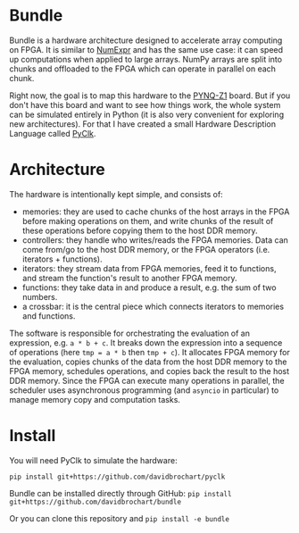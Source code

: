 # Bundle

Bundle is a hardware architecture designed to accelerate array computing on
FPGA. It is similar to [NumExpr](https://numexpr.readthedocs.io) and has the
same use case: it can speed up computations when applied to large arrays.  NumPy
arrays are split into chunks and offloaded to the FPGA which can operate in
parallel on each chunk.

Right now, the goal is to map this hardware to the [PYNQ-Z1](http://www.pynq.io)
board. But if you don't have this board and want to see how things work, the
whole system can be simulated entirely in Python (it is also very convenient for
exploring new architectures). For that I have created a small Hardware
Description Language called [PyClk](https://github.com/davidbrochart/pyclk).

# Architecture

The hardware is intentionally kept simple, and consists of:
- memories: they are used to cache chunks of the host arrays in the FPGA before
  making operations on them, and write chunks of the result of these operations
before copying them to the host DDR memory.
- controllers: they handle who writes/reads the FPGA memories. Data can come
  from/go to the host DDR memory, or the FPGA operators (i.e. iterators +
functions).
- iterators: they stream data from FPGA memories, feed it to functions, and
  stream the function's result to another FPGA memory.
- functions: they take data in and produce a result, e.g. the sum of two
  numbers.
- a crossbar: it is the central piece which connects iterators to memories and
  functions.

The software is responsible for orchestrating the evaluation of an expression,
e.g. `a * b + c`. It breaks down the expression into a sequence of operations
(here `tmp = a * b` then `tmp + c`). It allocates FPGA memory for the
evaluation, copies chunks of the data from the host DDR memory to the FPGA
memory, schedules operations, and copies back the result to the host DDR memory.
Since the FPGA can execute many operations in parallel, the scheduler uses
asynchronous programming (and `asyncio` in particular) to manage memory copy and
computation tasks.

# Install

You will need PyClk to simulate the hardware:

`pip install git+https://github.com/davidbrochart/pyclk`

Bundle can be installed directly through GitHub: `pip install
git+https://github.com/davidbrochart/bundle`

Or you can clone this repository and `pip install -e bundle`
